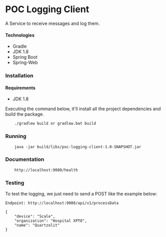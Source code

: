 # POC Logging Client

A Service to receive messages and log them.

#### Technologies
- Gradle
- JDK 1.8
- Spring Boot
- Spring-Web


### Installation
#### Requirements
- JDK 1.8

Executing the command below, it'll install all the project dependencies and build the package.

```
    ./gradlew build or gradlew.bat build
```

### Running

```
    java -jar build/libs/poc-logging-client-1.0-SNAPSHOT.jar
```

### Documentation

```
    http://localhost:9080/health
```


### Testing 
To test the logging, we just need to send a POST like the example below:

`Endpoint: http://localhost:9080/api/v1/processData`

```
{
	"device": "Scale",
	"organization": "Hospital XPTO",
	"name": "Quartzolit"
}
```

